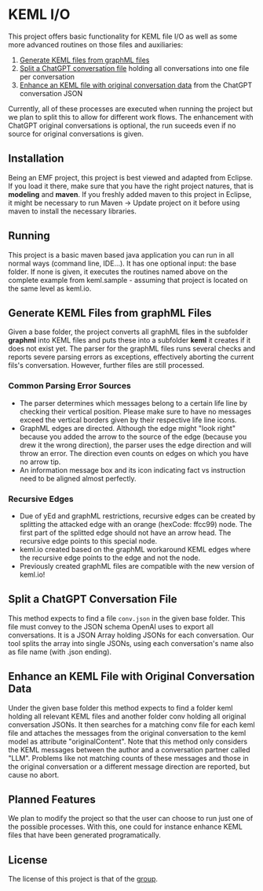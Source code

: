 # KEML I/O

This project offers basic functionality for KEML file I/O as well as some more advanced routines on those files and auxiliaries:

1) [Generate KEML files from graphML files](#generate-keml-files-from-graphml-files)
2) [Split a ChatGPT conversation file](#split-a-chatgpt-conversation-file) holding all conversations into one file per conversation
3) [Enhance an KEML file with original conversation data](#enhance-an-keml-file-with-original-conversation-data) from the ChatGPT conversation JSON

Currently, all of these processes are executed when running the project but we plan to split this to allow for different work flows.
The enhancement with ChatGPT original conversations is optional, the run suceeds even if no source for original conversations is given.

## Installation

Being an EMF project, this project is best viewed and adapted from Eclipse. If you load it there, make sure that you have the right project natures, that is **modeling** and **maven**.
If you freshly added maven to this project in Eclipse, it might be necessary to run Maven -> Update project on it before using maven to install the necessary libraries.

## Running

This project is a basic maven based java application you can run in all normal ways (command line, IDE...).
It has one optional input: the base folder. If none is given, it executes the routines named above on the complete example from keml.sample - assuming that project is located on the same level as keml.io.

## Generate KEML Files from graphML Files
Given a base folder, the project converts all graphML files in the subfolder **graphml** into KEML files and puts these into a subfolder **keml** it creates if it does not exist yet.
The parser for the graphML files runs several checks and reports severe parsing errors as exceptions, effectively aborting the current fils's conversation.
However, further files are still processed.

### Common Parsing Error Sources
 - The parser determines which messages belong to a certain life line by checking their vertical position. Please make sure to have no messages exceed the vertical borders given by their respective life line icons. 
- GraphML edges are directed. Although the edge might "look right" because you added the arrow to the source of the edge (because you drew it the wrong direction), the parser uses the edge direction and will throw an error. The direction even counts on edges on which you have no arrow tip.
- An information message box and its icon indicating fact vs instruction need to be aligned almost perfectly.

### Recursive Edges
- Due of yEd and graphML restrictions, recursive edges can be created by splitting the attacked edge with an orange (hexCode: ffcc99) node. The first part of the splitted edge should not have an arrow head. The recursive edge points to this special node.
- keml.io created based on the graphML workaround KEML edges where the recursive edge points to the edge and not the node.
- Previously created graphML files are compatible with the new version of keml.io!

## Split a ChatGPT Conversation File
This method expects to find a file `conv.json` in the given base folder. This file must convey to the JSON schema OpenAI uses to export all conversations.
It is a JSON Array holding JSONs for each conversation.
Our tool splits the array into single JSONs, using each conversation's name also as file name (with .json ending).

## Enhance an KEML File with Original Conversation Data
Under the given base folder this method expects to find a folder keml holding all relevant KEML files and another folder conv holding all original conversation JSONs.
It then searches for a matching conv file for each keml file and attaches the messages from the original conversation to the keml model as attribute "originalContent".
Note that this method only considers the KEML messages between the author and a conversation partner called "LLM".
Problems like not matching counts of these messages and those in the original conversation or a different message direction are reported, but cause no abort.

## Planned Features

We plan to modify the project so that the user can choose to run just one of the possible processes. With this, one could for instance enhance KEML files that have been generated programatically.

## License
The license of this project is that of the [group](https://github.com/keml-group).
